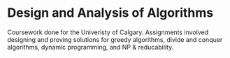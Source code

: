 # Design and Analysis of Algorithms

Coursework done for the Univeristy of Calgary. Assignments involved designing and proving solutions for greedy algorithms, divide and conquer algorithms, dynamic programming, and NP & reducability. 
 
